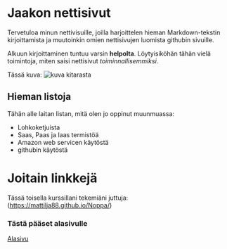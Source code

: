 # Jaakon nettisivut

Tervetuloa minun nettivisuille, joilla harjoittelen hieman Markdown-tekstin kirjoittamista ja muutoinkin omien nettisivujen luomista githubin sivuille. 

Alkuun kirjoittaminen tuntuu varsin **helpolta**. Löytyisiköhän tähän vielä toimintoja, miten saisi nettisivut *toiminnallisemmiksi*.

Tässä kuva:
![kuva kitarasta](https://get.pxhere.com/photo/music-wood-white-guitar-string-acoustic-guitar-isolated-equipment-instrument-object-leisure-acoustic-electric-guitar-musical-instrument-art-classical-background-ukulele-single-musical-wooden-sound-culture-guitarist-bass-guitar-accord-melody-string-instrument-plucked-string-instruments-slide-guitar-acoustic-electric-guitar-cavaquinho-1159670.jpg)

## Hieman listoja

Tähän alle laitan listan, mitä olen jo oppinut muunmuassa:
* Lohkoketjuista
* Saas, Paas ja Iaas termistöä
* Amazon web servicen käytöstä
* githubin käytöstä


# Joitain linkkejä
Tässä toisella kurssillani tekemiäni juttuja:
(https://mattilja88.github.io/Noppa/)

### Tästä pääset alasivulle
[Alasivu](./alasivu.md)

